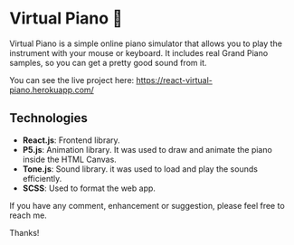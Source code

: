 # Virtual Piano 🎹

Virtual Piano is a simple online piano simulator that allows you to play the instrument with your mouse or keyboard. It includes real Grand Piano samples, so you can get a pretty good sound from it.

You can see the live project here: https://react-virtual-piano.herokuapp.com/

## Technologies

 - **React.js**: Frontend library.
 - **P5.js**: Animation library. It was used to draw and animate the piano inside the HTML Canvas.
 - **Tone.js**: Sound library. it was used to load and play the sounds efficiently.
 - **SCSS**: Used to format the web app.

If you have any comment, enhancement or suggestion, please feel free to reach me.

Thanks!
